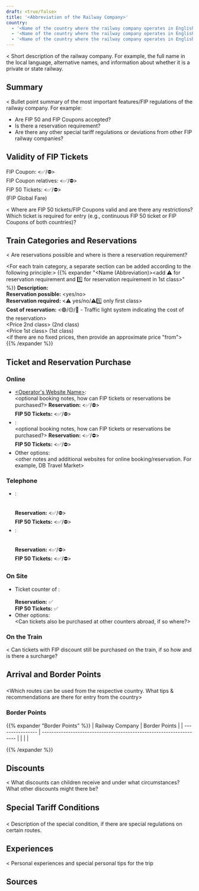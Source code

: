 ```yaml
---
draft: <true/false>
title: '<Abbreviation of the Railway Company>'
country:
  - '<Name of the country where the railway company operates in English>'
  - '<Name of the country where the railway company operates in English>'
  - '<Name of the country where the railway company operates in English>'
---
```


<
Short description of the railway company. For example, the full name in the local language, alternative names, and information about whether it is a private or state railway.
>

## Summary

<
Bullet point summary of the most important features/FIP regulations of the railway company.
For example:
- Are FIP 50 and FIP Coupons accepted?
- Is there a reservation requirement?
- Are there any other special tariff regulations or deviations from other FIP railway companies?
>

## Validity of FIP Tickets

FIP Coupon: <✅/⛔> \
FIP Coupon relatives: <✅/⛔> \
FIP 50 Tickets: <✅/⛔> \
(FIP Global Fare)

<
Where are FIP 50 tickets/FIP Coupons valid and are there any restrictions? Which ticket is required for entry (e.g., continuous FIP 50 ticket or FIP Coupons of both countries)?
>

## Train Categories and Reservations

<
Are reservations possible and where is there a reservation requirement?
>

<For each train category, a separate section can be added according to the following principle:>
{{% expander "<Name (Abbreviation)><add ⚠️ for reservation requirement and 1️⃣ for reservation requirement in 1st class>" <expander-group> %}}
**Description:** \
<Description of the category>
**Reservation possible:** <yes/no> \
**Reservation required:** <⚠️ yes/no/⚠️1️⃣ only first class> \
**Cost of reservation:** <🟢/🟡/🔴 - Traffic light system indicating the cost of the reservation> \
<Price 2nd class> (2nd class) \
<Price 1st class> (1st class) \
<if there are no fixed prices, then provide an approximate price "from">
{{% /expander %}}

## Ticket and Reservation Purchase

### Online

- [<Operator's Website Name>](<Link to the website>): \
  <optional booking notes, how can FIP tickets or reservations be purchased?>
  **Reservation:** <✅/⛔> \
  **FIP 50 Tickets:** <✅/⛔>
- [<Another Helpful Booking Website>](<Link to the website>): \
  <optional booking notes, how can FIP tickets or reservations be purchased?>
  **Reservation:** <✅/⛔> \
  **FIP 50 Tickets:** <✅/⛔>
- Other options: \
  <other notes and additional websites for online booking/reservation. For example, DB Travel Market>

### Telephone
- <Name of the Operator>: \
  <Phone number or website with the phone number> \
  <Notes on booking by phone> \
  **Reservation:** <✅/⛔> \
  **FIP 50 Tickets:** <✅/⛔>
- <Name of another Operator>: \
  <Phone number or website with the phone number> \
  <Notes on booking by phone> \
  **Reservation:** <✅/⛔> \
  **FIP 50 Tickets:** <✅/⛔>

### On Site

- Ticket counter of <Abbreviation of the Railway Company>: \
  <Where are ticket counters generally located and if possible with a link to the website with an overview. Additional information about purchasing at the counter> \
  **Reservation:** ✅ \
  **FIP 50 Tickets:** ✅
- Other options: \
  <Can tickets also be purchased at other counters abroad, if so where?>

### On the Train

<
Can tickets with FIP discount still be purchased on the train, if so how and is there a surcharge?
>

## Arrival and Border Points

### <Country Name>

<Which routes can be used from the respective country. What tips & recommendations are there for entry from the country>

### Border Points

{{% expander "Border Points" %}}
| Railway Company | Border Points                                                         |
| ---------------- | ------------------------------------------------------------------- |
| <Abbreviation of the neighboring railway company>              | <Border Points>             |

{{% /expander %}}

## Discounts

<
What discounts can children receive and under what circumstances? What other discounts might there be?
>

## Special Tariff Conditions

### <Route or Name>

<
Description of the special condition, if there are special regulations on certain routes.
>

## Experiences

<
Personal experiences and special personal tips for the trip
>

## Sources

[^1]: [<Source Name 1>](<Link>)
[^2]: [<Source Name 2>](<Link>)
